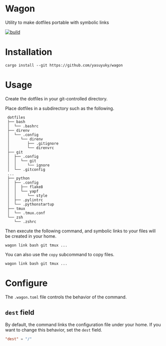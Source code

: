 # Wagon

Utility to make dotfiles portable with symbolic links

[![build][badge]](https://github.com/yasuyuky/wagon/actions)

[badge]: https://github.com/yasuyuky/wagon/workflows/build/badge.svg

# Installation

`cargo install --git https://github.com/yasuyuky/wagon`

# Usage

Create the dotfiles in your git-controlled directory.

Place dotfiles in a subdirectory such as the following.

```tree
 dotfiles
 ├── bash
 │  └── .bashrc
 ├── direnv
 │  └── .config
 │     └── direnv
 │        ├── .gitignore
 │        └── direnvrc
 ├── git
 │  ├── .config
 │  │  └── git
 │  │     └── ignore
 │  └── .gitconfig
 ...
 ├── python
 │  ├── .config
 │  │  ├── flake8
 │  │  └── yapf
 │  │     └── style
 │  ├── .pylintrc
 │  └── .pythonstartup
 ├── tmux
 │  └── .tmux.conf
 └── zsh
    └── .zshrc
```

Then execute the following command, and symbolic links to your files will be created in your home.

```console
wagon link bash git tmux ...
```

You can also use the `copy` subcommand to copy files.

```console
wagon link bash git tmux ...
```

# Configure

The `.wagon.toml` file controls the behavior of the command.

## `dest` field

By default, the command links the configuration file under your home. If you want to change this behavior, set the `dest` field.

```toml
"dest" = "/"
```
